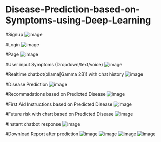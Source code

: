 # Disease-Prediction-based-on-Symptoms-using-Deep-Learning

#Signup
![image](https://github.com/user-attachments/assets/90c6a6a5-1bd2-4049-800f-28c8c7e92879)

#Login
![image](https://github.com/user-attachments/assets/0cdf8f2a-0d7b-4851-963a-e166a118f805)

#Page
![image](https://github.com/user-attachments/assets/dfa27f7c-af1a-4c43-a763-e46bb842361b)

#User input Symptoms (Dropdown/text/voice)
![image](https://github.com/user-attachments/assets/4d632731-6354-4282-ac9b-2351ea48ca58)

#Realtime chatbot(ollama[Gamma 2B]) with chat history
![image](https://github.com/user-attachments/assets/351b9288-bc54-4bda-81ce-8435b190da03)

#Disease Prediction
![image](https://github.com/user-attachments/assets/44645e7d-b341-4302-9a27-bef49862517f)

#Recommadations based on Predicted Disease
![image](https://github.com/user-attachments/assets/c8d21432-5163-4704-820a-832c1070a849)

#First Aid Instructions based on Predicted Disease
![image](https://github.com/user-attachments/assets/ea006b64-e230-467e-884b-2ad56d747c8c)

#Future risk with chart based on Predicted Disease
![image](https://github.com/user-attachments/assets/4c8936b5-a454-41eb-92b5-c757f404a080)

#Instant chatbot response 
![image](https://github.com/user-attachments/assets/037196c8-4e16-4bf4-8bbc-5859dbb9bf6d)

#Download Report after prediction
![image](https://github.com/user-attachments/assets/c6c76f0a-2f7c-4044-bc90-12cfad262744)
![image](https://github.com/user-attachments/assets/8b7545e8-37c9-4452-927b-538b14230d4a)
![image](https://github.com/user-attachments/assets/df68d1d8-2bc7-43b4-9472-2c42d8a9b4d6)
![image](https://github.com/user-attachments/assets/114be01e-7fb5-4f7a-8909-df758cc54e0c)


